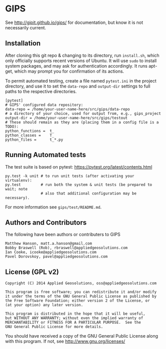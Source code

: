 # GIPS

See http://gipit.github.io/gips/ for documentation, but know it is not
necessarily current.

## Installation

After cloning this git repo & changing to its directory, run `install.sh`,
which only officially supports recent versions of Ubuntu.  It will use `sudo`
to install system packages, and may ask for authentication accordingly.  It
runs apt-get, which may prompt you for confirmation of its actions.

To permit automated testing, create a file named `pytest.ini` in the project
directory, and use it to set the `data-repo` and `output-dir` settings to full
paths to the respective directories.

```
[pytest]
# GIPS' configured data repository:
data-repo = /home/your-user-name-here/src/gips/data-repo
# a directory of your choice, used for output from, e.g., gips_project
output-dir = /home/your-user-name-here/src/gips/testout
# These should remain as they are (placing them in a config file is a TODO):
python_functions =  t_
python_classes =    T_
python_files =      t_*.py
```

## Running Automated tests

The test suite is based on pytest:  https://pytest.org/latest/contents.html

```
py.test -k unit # to run unit tests (after activating your virtualenv):
py.test         # run both the system & unit tests (be prepared to wait; note
                # also that additional configuration may be necessary).
```

For more information see `gips/test/README.md`.

## Authors and Contributors
The following have been authors or contributers to GIPS

    Matthew Hanson, matt.a.hanson@gmail.com
    Bobby Braswell (Rob), rbraswell@appliedgeosolutions.com
    Ian Cooke, icooke@appliedgeosolutions.com
    Pavel Dorovskoy, pavel@appliedgeosolutions.com

## License (GPL v2)

    Copyright (C) 2014 Applied Geosolutions, oss@appliedgeosolutions.com

    This program is free software; you can redistribute it and/or modify
    it under the terms of the GNU General Public License as published by
    the Free Software Foundation; either version 2 of the License, or
    (at your option) any later version.

    This program is distributed in the hope that it will be useful,
    but WITHOUT ANY WARRANTY; without even the implied warranty of
    MERCHANTABILITY or FITNESS FOR A PARTICULAR PURPOSE.  See the
    GNU General Public License for more details.

   You should have received a copy of the GNU General Public License
   along with this program. If not, see <http://www.gnu.org/licenses/>
